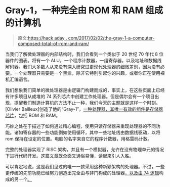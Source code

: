 # Gray-1，一种完全由 ROM 和 RAM 组成的计算机

> 原文:[https://hack aday . com/2017/02/02/the-gray-1-a-computer-composed-total-of-rom-and-ram/](https://hackaday.com/2017/02/02/the-gray-1-a-computer-composed-entirely-of-rom-and-ram/)

当我们了解微处理器的内部结构时，我们会看到一个类似于 20 世纪 70 年代 8 位器件的图表。将有一个 ALU，一个程序计数器，一组寄存器，以及地址和数据线解码器。我们大多数人从来没有深入研究过更现代处理器的细微差别，因为没有必要。一个处理器只需要是一个黑盒，除非它特别引起你的兴趣，或者你正在使用裸机汇编语言。

我们想象我们简单的微处理器是由逻辑门构建而成的，事实上，在这些页面上已经有许多项目从成堆的 74 系列芯片中创建工作处理器。但是偶尔会有一个项目出现，提醒我们制造计算机的方法不止一种，我们今天的主题就是这样一个时刻。[Olivier Bailleux]创造了他的“Gray-1”，[一种处理器，其唯一有效的组件是存储器芯片](http://2x-1.net/ob/gray1/)，包括 ROM 和 RAM。

巧妙之处在于描述了如何通过精心编程，使用只读存储器来重现处理器的不同功能。诸如寄存器的一些功能例如使用循环，其中一些地址线由数据线驱动，以将 rom 保持在设定的位置。电脑的名字来自它的程序计数器，用格雷码计数。

完整的处理器实现了 RISC 架构，并且有一个模拟器，允许在没有物理单元的情况下进行代码开发。这篇文章既全面又通俗易懂，读起来引人入胜。

可以肯定地说，这是我们见过的唯一一款采用这种新颖架构的处理器。不过，一些更传统的先前功能已经努力创造出完全由与非门构成的处理器[，以及由 74 逻辑](http://hackaday.com/2016/02/24/8-bit-computer-made-solely-from-nand-gates/)构成的另一个[。](http://hackaday.com/2009/10/30/processor-built-with-transistor-transistor-logic/)